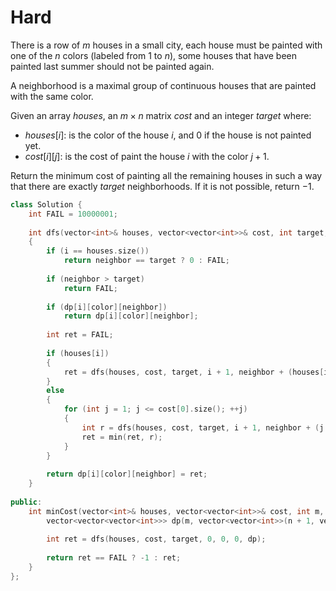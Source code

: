 # Hard

There is a row of $m$ houses in a small city, each house must be painted with one of the $n$ colors (labeled from $1$ to $n$), some houses that have been painted last summer should not be painted again.

A neighborhood is a maximal group of continuous houses that are painted with the same color.

Given an array $houses$, an $m \times n$ matrix $cost$ and an integer $target$ where:

- $houses[i]$: is the color of the house $i$, and $0$ if the house is not painted yet.
- $cost[i][j]$: is the cost of paint the house $i$ with the color $j + 1$.

Return the minimum cost of painting all the remaining houses in such a way that there are exactly $target$ neighborhoods. If it is not possible, return $-1$.

```cpp
class Solution {
    int FAIL = 10000001;
    
    int dfs(vector<int>& houses, vector<vector<int>>& cost, int target, int i, int neighbor, int color, vector<vector<vector<int>>> &dp)
    {
        if (i == houses.size())
            return neighbor == target ? 0 : FAIL;
        
        if (neighbor > target)
            return FAIL;
        
        if (dp[i][color][neighbor])
            return dp[i][color][neighbor];
        
        int ret = FAIL;
        
        if (houses[i])
        {
            ret = dfs(houses, cost, target, i + 1, neighbor + (houses[i] != color), houses[i], dp);
        }
        else
        {
            for (int j = 1; j <= cost[0].size(); ++j)
            {
                int r = dfs(houses, cost, target, i + 1, neighbor + (j != color), j, dp) + cost[i][j - 1];
                ret = min(ret, r);
            }
        }
        
        return dp[i][color][neighbor] = ret;
    }
    
public:
    int minCost(vector<int>& houses, vector<vector<int>>& cost, int m, int n, int target) {
        vector<vector<vector<int>>> dp(m, vector<vector<int>>(n + 1, vector<int>(target + 1)));
        
        int ret = dfs(houses, cost, target, 0, 0, 0, dp);
        
        return ret == FAIL ? -1 : ret;
    }
};
```
